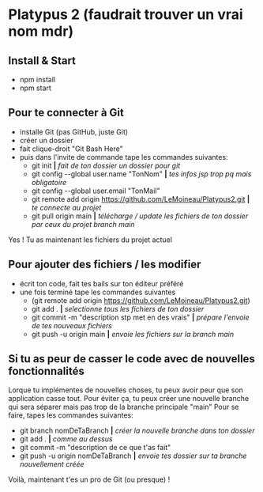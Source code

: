 # Platypus 2 (faudrait trouver un vrai nom mdr)

## Install & Start

- npm install
- npm start

## Pour te connecter à Git
- installe Git (pas GitHub, juste Git)
- créer un dossier
- fait clique-droit "Git Bash Here"
- puis dans l'invite de commande tape les commandes suivantes:
  - git init **|** *fait de ton dossier un dossier pour git*
  - git config --global user.name "TonNom" **|** *tes infos jsp trop pq mais obligatoire*
  - git config --global user.email "TonMail"
  - git remote add origin https://github.com/LeMoineau/Platypus2.git **|** *te connecte au projet*
  - git pull origin main **|** *télécharge / update les fichiers de ton dossier par ceux du projet branch main*

Yes ! Tu as maintenant les fichiers du projet actuel

## Pour ajouter des fichiers / les modifier
- écrit ton code, fait tes bails sur ton éditeur préféré
- une fois terminé tape les commandes suivantes
  - (git remote add origin https://github.com/LeMoineau/Platypus2.git)
  - git add . **|** *selectionne tous les fichiers de ton dossier*
  - git commit -m "description stp met en des vrais" **|** *prépare l'envoie de tes nouveaux fichiers*
  - git push -u origin main **|** *envoie les fichiers sur la branch main*

## Si tu as peur de casser le code avec de nouvelles fonctionnalités
Lorque tu implémentes de nouvelles choses, tu peux avoir peur que son application casse tout.
Pour éviter ça, tu peux créer une nouvelle branche qui sera séparer mais pas trop de la branche principale "main"
Pour se faire, tapes les commandes suivantes:
- git branch nomDeTaBranch **|** *créer la nouvelle branche dans ton dossier*
- git add . **|** *comme au dessus*
- git commit -m "description de ce que t'as fait"
- git push -u origin nomDeTaBranch **|** *envoie tes dossier sur ta branche nouvellement créée*

Voilà, maintenant t'es un pro de Git (ou presque) !
